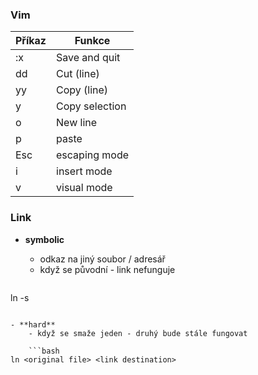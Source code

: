 ### Vim
| Příkaz | Funkce         |
| ------ | -------------- |
| :x     | Save and quit  |
| dd     | Cut (line)     |
| yy     | Copy (line)    |
| y      | Copy selection |
| o      | New line       |
| p      | paste          |
| Esc    | escaping mode  |
| i      | insert mode    |
| v      | visual mode    |
### Link
- **symbolic**
	- odkaz na jiný soubor / adresář
	- když se původní - link nefunguje

	```bash
ln -s <path to original file from dir where will be link created> <link destination>
```

- **hard**
	- když se smaže jeden - druhý bude stále fungovat
	
	```bash
ln <original file> <link destination>
```